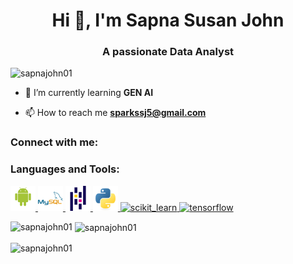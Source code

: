 <h1 align="center">Hi 👋, I'm Sapna Susan John</h1>
<h3 align="center">A passionate Data Analyst</h3>

<p align="left"> <img src="https://komarev.com/ghpvc/?username=sapnajohn01&label=Profile%20views&color=0e75b6&style=flat" alt="sapnajohn01" /> </p>

- 🌱 I’m currently learning **GEN AI**

- 📫 How to reach me **sparkssj5@gmail.com**

<h3 align="left">Connect with me:</h3>
<p align="left">
</p>

<h3 align="left">Languages and Tools:</h3>
<p align="left"> <a href="https://developer.android.com" target="_blank" rel="noreferrer"> <img src="https://raw.githubusercontent.com/devicons/devicon/master/icons/android/android-original-wordmark.svg" alt="android" width="40" height="40"/> </a> <a href="https://www.mysql.com/" target="_blank" rel="noreferrer"> <img src="https://raw.githubusercontent.com/devicons/devicon/master/icons/mysql/mysql-original-wordmark.svg" alt="mysql" width="40" height="40"/> </a> <a href="https://pandas.pydata.org/" target="_blank" rel="noreferrer"> <img src="https://raw.githubusercontent.com/devicons/devicon/2ae2a900d2f041da66e950e4d48052658d850630/icons/pandas/pandas-original.svg" alt="pandas" width="40" height="40"/> </a> <a href="https://www.python.org" target="_blank" rel="noreferrer"> <img src="https://raw.githubusercontent.com/devicons/devicon/master/icons/python/python-original.svg" alt="python" width="40" height="40"/> </a> <a href="https://scikit-learn.org/" target="_blank" rel="noreferrer"> <img src="https://upload.wikimedia.org/wikipedia/commons/0/05/Scikit_learn_logo_small.svg" alt="scikit_learn" width="40" height="40"/> </a> <a href="https://www.tensorflow.org" target="_blank" rel="noreferrer"> <img src="https://www.vectorlogo.zone/logos/tensorflow/tensorflow-icon.svg" alt="tensorflow" width="40" height="40"/> </a> </p>

<p><img align="left" src="https://github-readme-stats.vercel.app/api/top-langs?username=sapnajohn01&show_icons=true&locale=en&layout=compact" alt="sapnajohn01" /></p>

<p>&nbsp;<img align="center" src="https://github-readme-stats.vercel.app/api?username=sapnajohn01&show_icons=true&locale=en" alt="sapnajohn01" /></p>

<p><img align="center" src="https://github-readme-streak-stats.herokuapp.com/?user=sapnajohn01&" alt="sapnajohn01" /></p>

